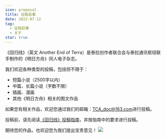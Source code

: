 ```yaml
---
icon: proposal
title: 征稿启事
date: 2022-07-12
tag:
  - 征稿启事
  - 关于
star: true
---
```


《回归线》（英文 Another End of Terra）是泰拉创作者联合会与泰拉通讯枢纽联手制作的《明日方舟》同人电子杂志。

我们欢迎各种类型的投稿，包括但不限于：
+ 短篇小说（2500字以内）
+ 中篇、长篇小说（字数不限）
+ 插画、漫画
+ 其他《明日方舟》相关的图文作品

如果您有相关作品，欢迎您通过我们的邮箱：[TCA_doc@163.com](mailto:TCA_doc@163.com)进行投稿。

投稿前，请先阅读[《回归线》投稿指南](guidance)，并按指南中的要求进行投稿。

期待您的作品，也欢迎您为我们提出宝贵意见！
![](/eod.png)